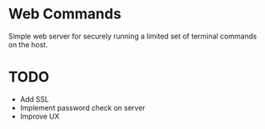 # Web Commands

Simple web server for securely running a limited set of
terminal commands on the host.

# TODO

* Add SSL
* Implement password check on server
* Improve UX
